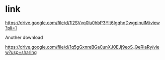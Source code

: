 # link

https://drive.google.com/file/d/1l2SVvq0lu0hbP3Ylt6IgqhqDwgpinuIM/view?pli=1


Another download

https://drive.google.com/file/d/1q5gGxnreBGa0unXJ0EJj9eoS_QeRlaRy/view?usp=sharing
